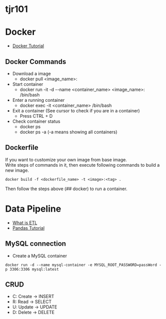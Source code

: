 # tjr101

# Docker
- [Docker Tutorial](https://docs.uuboyscy.dev/docs/category/docker-tutorial)
## Docker Commands
- Download a image
    - docker pull <image_name>:<tag>
- Start container
    - docker run -it -d --name <container_name> <image_name>:<tag> /bin/bash
- Enter a running container
    - docker exec -it <container_name> /bin/bash
- Exit a container (See cursor to check if you are in a container)
    - Press CTRL + D
- Check container status
    - docker ps
    - docker ps -a (-a means showing all containers)

## Dockerfile
If you want to customize your own image from base image. \
Write steps of commands in it, then execute following commands to build a new image.
```
docker build -f <dockerfile_name> -t <image>:<tag> .
```
Then follow the steps above (## docker) to run a container.

# Data Pipeline
- [What is ETL](https://docs.uuboyscy.dev/docs/Data%20Pipeline/What%20is%20ETL)
- [Pandas Tutorial](https://docs.uuboyscy.dev/docs/category/pandas-tutorial)

## MySQL connection
- Create a MySQL container
```
docker run -d --name mysql-container -e MYSQL_ROOT_PASSWORD=passWord -p 3306:3306 mysql:latest
```

## CRUD
- C: Create -> INSERT
- R: Read -> SELECT
- U: Update -> UPDATE
- D: Delete -> DELETE


